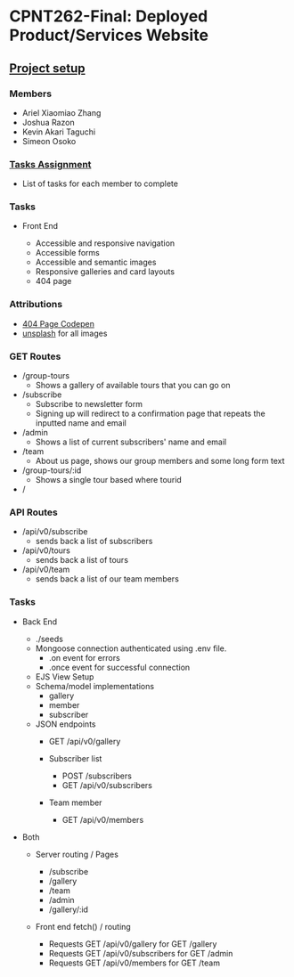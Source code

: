 # CPNT262-Final: Deployed Product/Services Website

## [Project setup](https://github.com/sait-wbdv/assessments/blob/master/cpnt262/final/README.md)

### Members
  - Ariel Xiaomiao Zhang
  - Joshua Razon
  - Kevin Akari Taguchi
  - Simeon Osoko

### [Tasks Assignment](https://github.com/joshrazon/hello-japan/blob/main/task-assignment.md)
  - List of tasks for each member to complete

### Tasks
- Front End 

  - Accessible and responsive navigation
  - Accessible forms
  - Accessible and semantic images
  - Responsive galleries and card layouts
  - 404 page 

### Attributions
- [404 Page Codepen](https://codepen.io/purplexmoss/pen/PoPyzMW)
- [unsplash](https://unsplash.com/) for all images
### GET Routes
- /group-tours
  - Shows a gallery of available tours that you can go on
- /subscribe
  - Subscribe to newsletter form 
  - Signing up will redirect to a confirmation page that repeats the inputted name and email
- /admin
  - Shows a list of current subscribers' name and email
- /team
  - About us page, shows our group members and some long form text
- /group-tours/:id 
  - Shows a single tour based where tourid
- /
### API Routes
- /api/v0/subscribe
  - sends back a list of subscribers
- /api/v0/tours
  - sends back a list of tours
- /api/v0/team
  - sends back a list of our team members

### Tasks
- Back End 

  - ./seeds 
  - Mongoose connection authenticated using .env file.
    - .on event for errors
    - .once event for successful connection
  - EJS View Setup
  - Schema/model implementations
    - gallery
    - member
    - subscriber
  - JSON endpoints
    - GET /api/v0/gallery
    - Subscriber list
      - POST /subscribers
      - GET /api/v0/subscribers
      
    - Team member
      - GET /api/v0/members

- Both

  - Server routing / Pages
    - /subscribe
    - /gallery
    - /team
    - /admin
    - /gallery/:id

  - Front end fetch() / routing
  
    - Requests GET /api/v0/gallery for GET /gallery
    - Requests GET /api/v0/subscribers for GET /admin
    - Requests GET /api/v0/members for GET /team
 


 